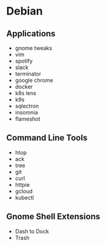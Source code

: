 # Debian

## Applications

- gnome tweaks
- vim
- spotify
- slack
- terminator
- google chrome
- docker
- k8s lens
- k9s
- sqlectron
- insomnia
- flameshot

## Command Line Tools

- htop
- ack
- tree
- git
- curl
- httpie
- gcloud
- kubectl

## Gnome Shell Extensions

- Dash to Dock
- Trash
